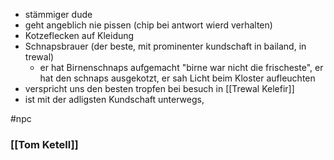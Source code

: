 - stämmiger dude
- geht angeblich nie pissen (chip bei antwort wierd verhalten)
- Kotzeflecken auf Kleidung
- Schnapsbrauer (der beste, mit prominenter kundschaft in bailand, in trewal)
	- er hat Birnenschnaps aufgemacht "birne war nicht die frischeste", er hat den schnaps ausgekotzt, er sah Licht beim Kloster aufleuchten
- verspricht uns den besten tropfen bei besuch in [[Trewal Kelefir]]
- ist mit der adligsten Kundschaft unterwegs,


#npc



### [[Tom Ketell]]